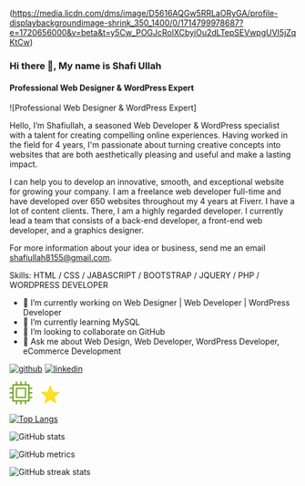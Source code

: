 (https://media.licdn.com/dms/image/D5616AQGw5RRLaORyGA/profile-displaybackgroundimage-shrink_350_1400/0/1714799978687?e=1720656000&v=beta&t=y5Cw_POGJcRolXCbyiOu2dLTepSEVwpgUVI5jZqKtCw)
### Hi there 👋, My name is Shafi Ullah
#### Professional Web Designer & WordPress Expert
![Professional Web Designer & WordPress Expert]

Hello, I’m Shafiullah, a seasoned Web Developer & WordPress specialist with a talent for creating compelling online experiences. Having worked in the field for 4 years, I'm passionate about turning creative concepts into websites that are both aesthetically pleasing and useful and make a lasting impact.

I can help you to develop an innovative, smooth, and exceptional website for growing your company. I am a freelance web developer full-time and have developed over 650 websites throughout my 4 years at Fiverr. I have a lot of content clients. There, I am a highly regarded developer.
I currently lead a team that consists of a back-end developer, a front-end web developer, and a graphics designer.



For more information about your idea or business, send me an email shafiullah8155@gmail.com.

Skills: HTML / CSS / JABASCRIPT / BOOTSTRAP / JQUERY / PHP / WORDPRESS DEVELOPER

- 🔭 I’m currently working on Web Designer | Web Developer | WordPress Developer 
- 🌱 I’m currently learning MySQL 
- 👯 I’m looking to collaborate on GitHub 
- 💬 Ask me about Web Design, Web Developer, WordPress Developer, eCommerce Development 


[<img src='https://cdn.jsdelivr.net/npm/simple-icons@3.0.1/icons/github.svg' alt='github' height='40'>](https://github.com/github.com/devshafi7)  [<img src='https://cdn.jsdelivr.net/npm/simple-icons@3.0.1/icons/linkedin.svg' alt='linkedin' height='40'>](https://www.linkedin.com/in/www.linkedin.com/in/shafiullah-shafi8155//)  

<a href='https://docs.github.com/en/developers'><img src='https://raw.githubusercontent.com/acervenky/animated-github-badges/master/assets/devbadge.gif' width='40' height='40'></a> <a href='https://stars.github.com/'><img src='https://raw.githubusercontent.com/acervenky/animated-github-badges/master/assets/starbadge.gif' width='35' height='35'></a> 

[![Top Langs](https://github-readme-stats.vercel.app/api/top-langs/?username=github.com/devshafi7)](https://github.com/anuraghazra/github-readme-stats)

![GitHub stats](https://github-readme-stats.vercel.app/api?username=github.com/devshafi7&show_icons=true)  

![GitHub metrics](https://metrics.lecoq.io/github.com/devshafi7)  

![GitHub streak stats](https://streak-stats.demolab.com/?user=github.com/devshafi7)  

